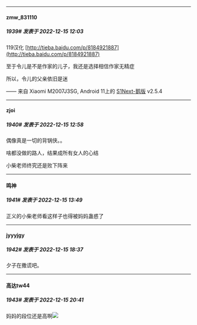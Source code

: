 

*****

####  zmw_831110  
##### 1939#       发表于 2022-12-15 12:03

119汉化
[http://tieba.baidu.com/p/8184921887](http://tieba.baidu.com/p/8184921887)

至于令儿是不是作家的儿子，我还是选择相信作家无精症

所以，令儿的父亲依旧是迷

—— 来自 Xiaomi M2007J3SG, Android 11上的 [S1Next-鹅版](https://github.com/ykrank/S1-Next/releases) v2.5.4



*****

####  zjoi  
##### 1940#       发表于 2022-12-15 12:58

偶像真是一切的背锅侠。。

啥都没做的路人，结果成所有女人的心结

小柴老师终究还是败下阵来



*****

####  鸣神  
##### 1941#       发表于 2022-12-15 13:49

正义的小柴老师看这样子也得被妈妈蛊惑了



*****

####  jyyyjgy  
##### 1942#       发表于 2022-12-15 18:37

夕子在撒谎吧。



*****

####  高达tw44  
##### 1943#       发表于 2022-12-15 20:41

妈妈的段位还是高啊<img src="https://static.saraba1st.com/image/smiley/face2017/034.png" referrerpolicy="no-referrer">

